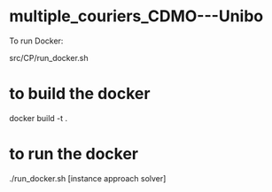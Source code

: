 # multiple_couriers_CDMO---Unibo

To run Docker: 

src/CP/run_docker.sh

# to build the docker
docker build -t <docker name> .

# to run the docker
./run_docker.sh <docker name> [instance approach solver]